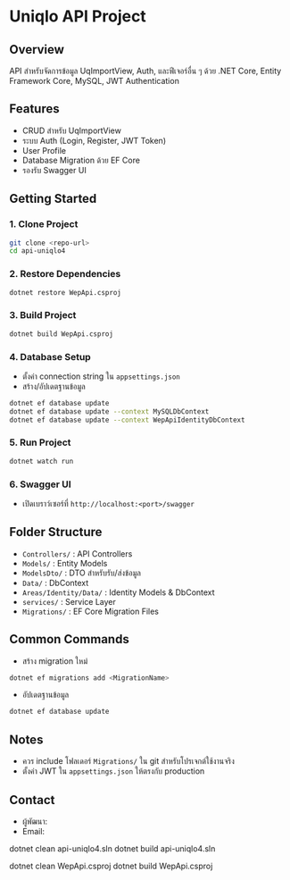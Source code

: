 # Uniqlo API Project

## Overview
API สำหรับจัดการข้อมูล UqImportView, Auth, และฟีเจอร์อื่น ๆ ด้วย .NET Core, Entity Framework Core, MySQL, JWT Authentication

## Features
- CRUD สำหรับ UqImportView
- ระบบ Auth (Login, Register, JWT Token)
- User Profile
- Database Migration ด้วย EF Core
- รองรับ Swagger UI

## Getting Started
### 1. Clone Project
```sh
git clone <repo-url>
cd api-uniqlo4
```

### 2. Restore Dependencies
```sh
dotnet restore WepApi.csproj
```

### 3. Build Project
```sh
dotnet build WepApi.csproj
```

### 4. Database Setup
- ตั้งค่า connection string ใน `appsettings.json`
- สร้าง/อัปเดตฐานข้อมูล
```sh
dotnet ef database update
dotnet ef database update --context MySQLDbContext
dotnet ef database update --context WepApiIdentityDbContext
```

### 5. Run Project
```sh
dotnet watch run
```

### 6. Swagger UI
- เปิดเบราว์เซอร์ที่ `http://localhost:<port>/swagger`

## Folder Structure
- `Controllers/` : API Controllers
- `Models/` : Entity Models
- `ModelsDto/` : DTO สำหรับรับ/ส่งข้อมูล
- `Data/` : DbContext
- `Areas/Identity/Data/` : Identity Models & DbContext
- `services/` : Service Layer
- `Migrations/` : EF Core Migration Files

## Common Commands
- สร้าง migration ใหม่
```sh
dotnet ef migrations add <MigrationName>
```
- อัปเดตฐานข้อมูล
```sh
dotnet ef database update
```

## Notes
- ควร include โฟลเดอร์ `Migrations/` ใน git สำหรับโปรเจกต์ใช้งานจริง
- ตั้งค่า JWT ใน `appsettings.json` ให้ตรงกับ production

## Contact
- ผู้พัฒนา: <your name>
- Email: <your email>

dotnet clean api-uniqlo4.sln
dotnet build api-uniqlo4.sln

dotnet clean WepApi.csproj
dotnet build WepApi.csproj